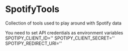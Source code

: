 # SpotifyTools
Collection of tools used to play around with Spotify data

You need to set API credentials as environment variables
SPOTIPY_CLIENT_ID=''
SPOTIPY_CLIENT_SECRET='' 
SPOTIPY_REDIRECT_URI=''